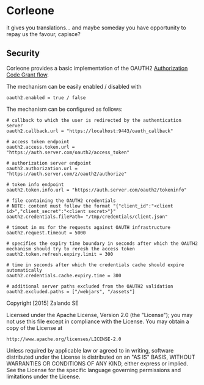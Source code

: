 # Corleone
it gives you translations… and maybe someday you have opportunity to repay us the favour, capisce?


## Security
Corleone provides a basic implementation of the OAUTH2 [Authorization Code Grant flow]( http://tools.ietf.org/html/rfc6749#section-4.1.3).

The mechanism can be easily enabled / disabled with 

    oauth2.enabled = true / false

The mechanism can be configured as follows:
    
    # callback to which the user is redirected by the authentication server
    oauth2.callback.url = "https://localhost:9443/oauth_callback"
  
    # access token endpoint
    oauth2.access.token.url = "https://auth.server.com/oauth2/access_token"

    # authorization server endpoint
    oauth2.authorization.url = "https://auth.server.com/z/oauth2/authorize"

    # token info endpoint
    oauth2.token.info.url = "https://auth.server.com/oauth2/tokeninfo"

    # file containing the OAUTH2 credentials
    # NOTE: content must follow the format "{"client_id":"<client id>","client_secret":"<client secret>"}"
    oauth2.credentials.filePath= "/tmp/credentials/client.json"

    # timout in ms for the requests against OAUTH infrastructure
    oauth2.request.timeout = 5000

    # specifies the expiry time boundary in seconds after which the OAUTH2 mechanism should try to reresh the access token
    oauth2.token.refresh.expiry.limit = 300

    # time in seconds after which the credentials cache should expire automatically
    oauth2.credentials.cache.expiry.time = 300

    # additional server paths excluded from the OAUTH2 validation
    oauth2.excluded.paths = ["/webjars", "/assets"]





Copyright [2015] Zalando SE

Licensed under the Apache License, Version 2.0 (the "License");
you may not use this file except in compliance with the License.
You may obtain a copy of the License at

    http://www.apache.org/licenses/LICENSE-2.0

Unless required by applicable law or agreed to in writing, software
distributed under the License is distributed on an "AS IS" BASIS,
WITHOUT WARRANTIES OR CONDITIONS OF ANY KIND, either express or implied.
See the License for the specific language governing permissions and
limitations under the License.

